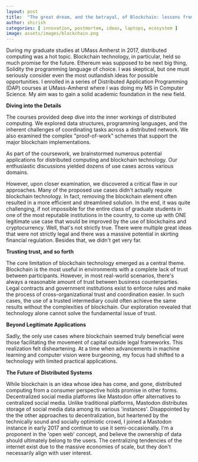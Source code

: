 ```yaml
---
layout: post
title:  "The great dream, and the betrayal, of Blockchain: lessons from Grad School"
author: shirish
categories: [ innovation, postmortem, ideas, laptops, ecosystem ]
image: assets/images/blockchain.png
---
```


During my graduate studies at UMass Amherst in 2017, distributed computing was a hot topic. Blockchain technology, in particular, held so much promise for the future. Ethereum was supposed to be next big thing, Solidity the programming language of choice. I was skeptical, but one must seriously consider even the most outlandish ideas for possible opportunities. I enrolled in a series of Distributed Application Programming (DAP) courses at UMass-Amherst where I was doing my MS in Computer Science. My aim was to gain a solid academic foundation in the new field.

**Diving into the Details**

The courses provided deep dive into the inner workings of distributed computing. We explored data structures, programming languages, and the inherent challenges of coordinating tasks across a distributed network. We also examined the complex "proof-of-work" schemes that support the major blockchain implementations.  

As part of the coursework, we brainstormed numerous potential applications for distributed computing and blockchain technology. Our enthusiastic discussions yielded dozens of use cases across various domains.

However, upon closer examination, we discovered a critical flaw in our approaches.  Many of the proposed use cases didn't actually require blockchain technology. In fact, removing the blockchain element often resulted in a more efficient and streamlined solution. In the end, it was quite challenging, if not impossible for the entire class of graduate students in one of the most reputable institutions in the country, to come up with ONE legitimate use case that would be improved by the use of blockchains and cryptocurrency. Well, that's not strictly true. There were multiple great ideas that were not strictly legal and there was a massive potential in skirting financial regulation. Besides that, we didn't get very far.

**Trusting trust, and so forth**

The core limitation of blockchain technology emerged as a central theme. Blockchain is the most useful in environments with a complete lack of trust between participants. However, in most real-world scenarios, there's always a reasonable amount of trust between business counterparties. Legal contracts and government institutions exist to enforce rules and make the process of cross-organizational trust and coordination easier. In such cases, the use of a trusted intermediary could often achieve the same results without the complexities of blockchain. Our exploration revealed that technology alone cannot solve the fundamental issue of trust.

**Beyond Legitimate Applications**

Sadly, the only use cases where blockchain seemed truly beneficial were those facilitating the movement of capital outside legal frameworks. This realization felt disheartening.  At a time when advancements in machine learning and computer vision were burgeoning, my focus had shifted to a technology with limited practical applications.

**The Future of Distributed Systems**

While blockchain is an idea whose idea has come, and gone, distributed computing from a consumer perspective holds promise in other forms. Decentralized social media platforms like Mastodon offer alternatives to centralized social media. Unlike traditional platforms, Mastodon distributes storage of social media data among its various 'instances'. Disappointed by the the other approaches to decentralization, but heartened by the technically sound and socially optimistic crowd, I joined a Mastodon instance in early 2017 and continue to use it semi-occasionally. I'm a proponent in the 'open web' concept, and believe the ownership of data should ultimately belong to the users. The centralizing tendencies of the internet exist due to the massive economies of scale, but they don't necessarily align with user interest.
